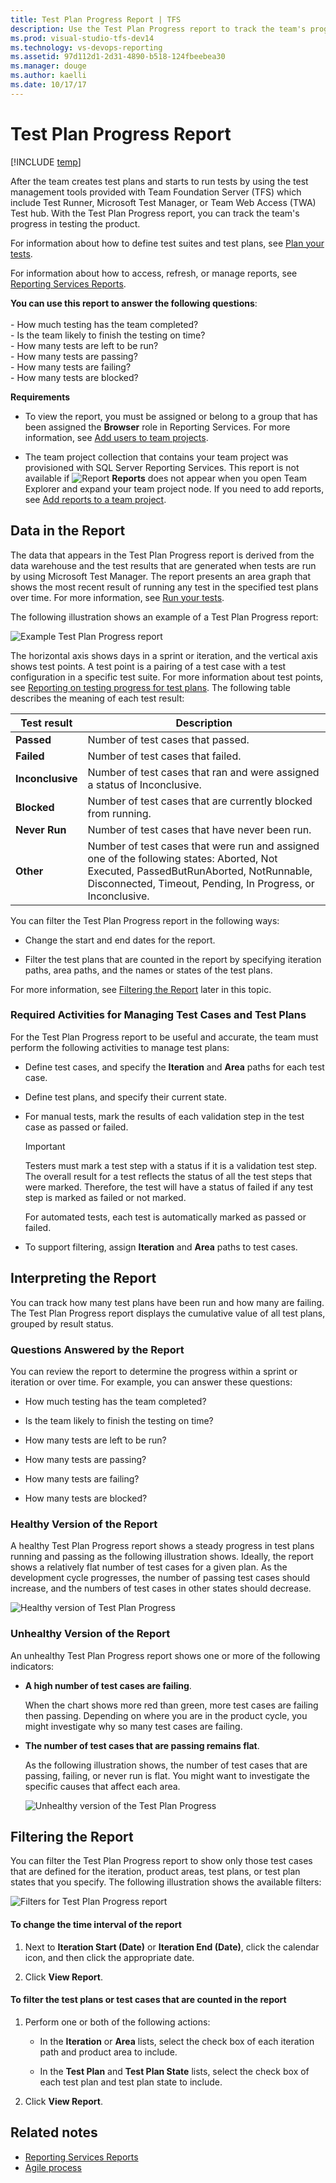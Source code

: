 ```yaml
---
title: Test Plan Progress Report | TFS
description: Use the Test Plan Progress report to track the team's progress in testing the product.
ms.prod: visual-studio-tfs-dev14
ms.technology: vs-devops-reporting
ms.assetid: 97d112d1-2d31-4890-b518-124fbeebea30
ms.manager: douge
ms.author: kaelli
ms.date: 10/17/17
---
```


# Test Plan Progress Report

[!INCLUDE [temp](../_shared/tfs-header-17-15.md)]

After the team creates test plans and starts to run tests by using the test management tools provided with Team Foundation Server (TFS) which include Test Runner, Microsoft Test Manager, or Team Web Access (TWA) Test hub. With the Test Plan Progress report, you can track the team's progress in testing the product.  
  
 For information about how to define test suites and test plans, see [Plan your tests](../../manual-test/getting-started/create-test-cases.md).  
  
 For information about how to access, refresh, or manage reports, see [Reporting Services Reports](reporting-services-reports.md).  
  
**You can use this report to answer the following questions**:<br /><br /> -   How much testing has the team completed?<br />-   Is the team likely to finish the testing on time?<br />-   How many tests are left to be run?<br />-   How many tests are passing?<br />-   How many tests are failing?<br />-   How many tests are blocked?
  
 **Requirements**  
  
-   To view the report, you must be assigned or belong to a group that has been assigned the **Browser** role in Reporting Services. For more information, see [Add users to team projects](../admin/grant-permissions-to-reports.md).  
  
-   The team project collection that contains your team project was provisioned with SQL Server Reporting Services. This report is not available if ![Report](_img/icon_reportte.png "Icon_reportTE") **Reports** does not appear when you open Team Explorer and expand your team project node. If you need to add reports, see [Add reports to a team project](../admin/add-reports-to-a-team-project.md).  
  
##  <a name="Data"></a> Data in the Report  
 The data that appears in the Test Plan Progress report is derived from the data warehouse and the test results that are generated when tests are run by using Microsoft Test Manager. The report presents an area graph that shows the most recent result of running any test in the specified test plans over time. For more information, see [Run your tests](../../manual-test/getting-started/run-manual-tests.md).  
  
 The following illustration shows an example of a Test Plan Progress report:  
  
 ![Example Test Plan Progress report](_img/procguid_reports_testprogress.png "ProcGuid_Reports_TestProgress")  
  
 The horizontal axis shows days in a sprint or iteration, and the vertical axis shows test points. A test point is a pairing of a test case with a test configuration in a specific test suite. For more information about test points, see [Reporting on testing progress for test plans](../../manual-test/getting-started/track-test-status.md). The following table describes the meaning of each test result:  
  
|Test result|Description|  
|-----------------|-----------------|  
|**Passed**|Number of test cases that passed.|  
|**Failed**|Number of test cases that failed.|  
|**Inconclusive**|Number of test cases that ran and were assigned a status of Inconclusive.|  
|**Blocked**|Number of test cases that are currently blocked from running.|  
|**Never Run**|Number of test cases that have never been run.|  
|**Other**|Number of test cases that were run and assigned one of the following states: Aborted, Not Executed, PassedButRunAborted, NotRunnable, Disconnected, Timeout, Pending, In Progress, or Inconclusive.|  
  
 You can filter the Test Plan Progress report in the following ways:  
  
-   Change the start and end dates for the report.  
  
-   Filter the test plans that are counted in the report by specifying iteration paths, area paths, and the names or states of the test plans.  
  
 For more information, see [Filtering the Report](#Changing) later in this topic.  
  
### Required Activities for Managing Test Cases and Test Plans  
 For the Test Plan Progress report to be useful and accurate, the team must perform the following activities to manage test plans:  
  
-   Define test cases, and specify the **Iteration** and **Area** paths for each test case.  
  
-   Define test plans, and specify their current state.  
  
-   For manual tests, mark the results of each validation step in the test case as passed or failed.  
  
    > [!IMPORTANT]
    >  Testers must mark a test step with a status if it is a validation test step. The overall result for a test reflects the status of all the test steps that were marked. Therefore, the test will have a status of failed if any test step is marked as failed or not marked.  
  
     For automated tests, each test is automatically marked as passed or failed.  
  
-   To support filtering, assign **Iteration** and **Area** paths to test cases.  
  
##  <a name="Interpreting"></a> Interpreting the Report  
 You can track how many test plans have been run and how many are failing. The Test Plan Progress report displays the cumulative value of all test plans, grouped by result status.  
  
### Questions Answered by the Report  
 You can review the report to determine the progress within a sprint or iteration or over time. For example, you can answer these questions:  
  
-   How much testing has the team completed?  
  
-   Is the team likely to finish the testing on time?  
  
-   How many tests are left to be run?  
  
-   How many tests are passing?  
  
-   How many tests are failing?  
  
-   How many tests are blocked?  
  
### Healthy Version of the Report  
 A healthy Test Plan Progress report shows a steady progress in test plans running and passing as the following illustration shows. Ideally, the report shows a relatively flat number of test cases for a given plan. As the development cycle progresses, the number of passing test cases should increase, and the numbers of test cases in other states should decrease.  
  
 ![Healthy version of Test Plan Progress](_img/procguid_testplanprogress_healthy.png "ProcGuid_TestPlanProgress_Healthy")  
  
### Unhealthy Version of the Report  
 An unhealthy Test Plan Progress report shows one or more of the following indicators:  
  
-   **A high number of test cases are failing**.  
  
     When the chart shows more red than green, more test cases are failing then passing. Depending on where you are in the product cycle, you might investigate why so many test cases are failing.  
  
-   **The number of test cases that are passing remains flat**.  
  
     As the following illustration shows, the number of test cases that are passing, failing, or never run is flat. You might want to investigate the specific causes that affect each area.  
  
     ![Unhealthy version of the Test Plan Progress](_img/procguid_testplanprogress_unhealthy.png "ProcGuid_TestPlanProgress_Unhealthy")  
  
##  <a name="Changing"></a> Filtering the Report  
 You can filter the Test Plan Progress report to show only those test cases that are defined for the iteration, product areas, test plans, or test plan states that you specify. The following illustration shows the available filters:  
  
 ![Filters for Test Plan Progress report](_img/procguid_planprogressfilters.png "ProcGuid_PlanProgressFilters")  
  
#### To change the time interval of the report  
  
1.  Next to **Iteration Start (Date)** or **Iteration End (Date)**, click the calendar icon, and then click the appropriate date.  
  
2.  Click **View Report**.  
  
#### To filter the test plans or test cases that are counted in the report  
  
1.  Perform one or both of the following actions:  
  
    -   In the **Iteration** or **Area** lists, select the check box of each iteration path and product area to include.  
  
    -   In the **Test Plan** and **Test Plan State** lists, select the check box of each test plan and test plan state to include.  
  
2.  Click **View Report**.  
  
## Related notes
-  [Reporting Services Reports](reporting-services-reports.md)   
-  [Agile process](../../work/work-items/guidance/agile-process.md)
